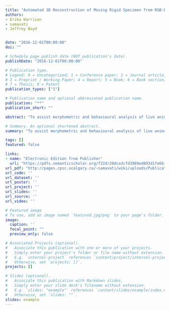 ```yaml
---
title: "Automated 3D Reconstruction of Moving Rigid Specimen from RGB-D Video Input"
authors:
- Erika Harrison
- samavati
- Jeffrey Boyd


date: "2016-12-01T00:00:00"
doi: ""

# Schedule page publish date (NOT publication's date).
publishDate: "2016-12-01T00:00:00"

# Publication type.
# Legend: 0 = Uncategorized; 1 = Conference paper; 2 = Journal article;
# 3 = Preprint / Working Paper; 4 = Report; 5 = Book; 6 = Book section;
# 7 = Thesis; 8 = Patent
publication_types: ["1"]

# Publication name and optional abbreviated publication name.
publication: "**"
publication_short: ""

abstract: "To assist morphometric and behavioural analysis of live animals, we present an automatic process for generating a 3D volumetric representation of a dynamic rigid specimen from RGB-D video. This process uses multi-feature extraction and automatic labelling through a novel distance matrix structure and rigid transformation validation to reduce maximal clique calculations. An adapted SiftFu implementation then incorporates the resulting rigid transformations to perform the final volumetric reconstruction. Validation occurs using an RGB-D sequence from a living leopard tortoise resulting in a smoothly merged and textured volume from the original RGB-D frames."

# Summary. An optional shortened abstract.
summary: "To assist morphometric and behavioural analysis of live animals, we present an automatic process for generating a 3D volumetric representation of a dynamic rigid specimen from RGB-D video. This process uses multi-feature extraction and automatic labelling through a novel distance matrix structure and rigid transformation validation to reduce maximal clique calculations. An adapted SiftFu implementation then incorporates the resulting rigid transformations to perform the final volumetric reconstr..."

tags: []
featured: false

links:
- name: "Electronic Edition from Publisher"
  url: "https://pdfs.semanticscholar.org/f22d/20dca3cfd3989ed893d1fe6b1a67ff170daf.pdf"
url_pdf: "http://pages.cpsc.ucalgary.ca/~samavati/wiki/uploads/Publications/pdfs/a3drmrs-icpr2016-harrison.pdf"
url_code: ''
url_dataset: ''
url_poster: ''
url_project: ''
url_slides: ''
url_source: ''
url_video: ''

# Featured image
# To use, add an image named `featured.jpg/png` to your page's folder. 
image:
  caption: ''
  focal_point: ""
  preview_only: false

# Associated Projects (optional).
#   Associate this publication with one or more of your projects.
#   Simply enter your project's folder or file name without extension.
#   E.g. `internal-project` references `content/project/internal-project/index.md`.
#   Otherwise, set `projects: []`.
projects: []

# Slides (optional).
#   Associate this publication with Markdown slides.
#   Simply enter your slide deck's filename without extension.
#   E.g. `slides: "example"` references `content/slides/example/index.md`.
#   Otherwise, set `slides: ""`.
slides: example
---
```

